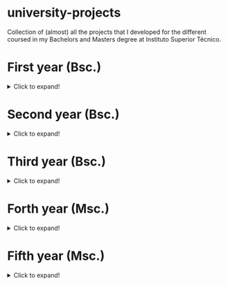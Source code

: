 # university-projects
Collection of (almost) all the projects that I developed for the different coursed in my Bachelors and Masters degree at Instituto Superior Técnico.

# First year (Bsc.)
<details>
  <summary>Click to expand!</summary>

</details>

# Second year (Bsc.)
<details>
  <summary>Click to expand!</summary>

</details>

# Third year (Bsc.)
<details>
  <summary>Click to expand!</summary>

</details>

# Forth year (Msc.)
<details>
  <summary>Click to expand!</summary>

</details>

# Fifth year (Msc.)
<details>
  <summary>Click to expand!</summary>

</details>

